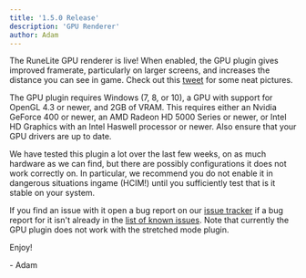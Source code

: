 ```yaml
---
title: '1.5.0 Release'
description: 'GPU Renderer'
author: Adam
---
```


The RuneLite GPU renderer is live! When enabled, the GPU plugin gives improved
framerate, particularly on larger screens, and increases the distance you can
see in game. Check out this [tweet](https://twitter.com/RuneLiteClient/status/1062440996401790977) for some neat pictures.

The GPU plugin requires Windows (7, 8, or 10), a GPU with support for OpenGL
4.3 or newer, and 2GB of VRAM. This requires either an Nvidia GeForce 400 or newer,
an AMD Radeon HD 5000 Series or newer, or Intel HD Graphics with an Intel Haswell
processor or newer. Also ensure that your GPU drivers are up to date.

We have tested this plugin a lot over the last few weeks, on as much hardware as
we can find, but there are possibly configurations it does not work correctly
on. In particular, we recommend you do not enable it in dangerous situations
ingame (HCIM!) until you sufficiently test that is it stable on your system.

If you find an issue with it open a bug report on our [issue
tracker](https://github.com/runelite/runelite/issues) if a bug report for it
isn't already in the [list of known issues](https://github.com/runelite/runelite/issues?q=is%3Aopen+is%3Aissue+label%3Abug+label%3Agpu).
Note that currently the GPU plugin does not work with the stretched mode plugin.

Enjoy!

\- Adam

